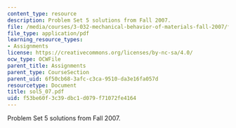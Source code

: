 ```yaml
---
content_type: resource
description: Problem Set 5 solutions from Fall 2007.
file: /media/courses/3-032-mechanical-behavior-of-materials-fall-2007/f53be60f3c39dbc1d079f71072fe4164_sol5_07.pdf
file_type: application/pdf
learning_resource_types:
- Assignments
license: https://creativecommons.org/licenses/by-nc-sa/4.0/
ocw_type: OCWFile
parent_title: Assignments
parent_type: CourseSection
parent_uid: 6f50cb68-3afc-c3ca-9510-da3e16fa057d
resourcetype: Document
title: sol5_07.pdf
uid: f53be60f-3c39-dbc1-d079-f71072fe4164
---
```

Problem Set 5 solutions from Fall 2007.